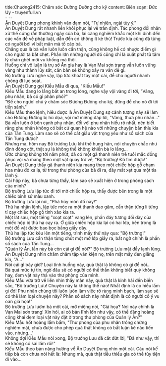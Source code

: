 title:Chương2415: Chăm sóc Đường Đường cho kỹ
content:
Biên soạn: Đức Uy - truyenfull.vn<br>- --<br>Ân Duyệt Dung phong khinh vân đạm nói, "Tự nhiên, ngài tùy ý."<br>Ân Duyệt Dung rất nhanh liền khôi phục lại vẻ trấn định. Tác phong đối nhân xử thế cứng rắn thường ngày của bà, lại càng nghiêm khắc một khi dính đến các vấn đề về pháp luật, dẫn đến có không ít kẻ thù! Trước kia cũng đã từng có người bởi vì bất mãn mà tố cáo bà.<br>Chẳng qua là bà vẫn luôn luôn cẩn thận, cũng không hề có nhược điểm gì cho người ta bắt chẹt. Phần lớn những người đó cũng chỉ là xuất phát từ tâm lý chán ghét mới vu khống mà thôi.<br>Huống chi vô luận là trụ sở Ân gia hay là Vạn Mai sơn trang vẫn luôn vững vàng như thành lũy sắt, căn bản sẽ không xảy ra vấn đề gì.<br>Bộ trưởng Lưu nghe vậy, lập tức khoát tay một cái, để cho người nhanh chóng đi lục soát.<br>Ân Duyệt Dung gọi Kiều Mẫu đi qua, "Kiều Mẫu!"<br>Kiều Mẫu đang lo lắng bất an trong lòng, nghe vậy vội vàng đi tới, "Vâng, phu nhân, bà có gì phân phó?"<br>"Để cho người chú ý chăm sóc Đường Đường cho kỹ, đừng để cho nó đi tới tiền sảnh."<br>Kiều Mẫu theo lệnh, hiểu được là Ân Duyệt Dung sợ cảnh tượng này sẽ làm cho Đường Đường bị hù dọa, vội mở miệng đáp lời, "Vâng, thưa phu nhân..."<br>Bà vẫn luôn ở bên cạnh phu nhân, đối với phu nhân hiểu rõ nhất, nên biết rằng phu nhân không có bất cứ quan hệ nào với những chuyện bẩn thỉu kia của Tần Tung. Làm sao sẽ có thể cất giấu vật trọng yếu như sổ sách của Tần Tung được?<br>Nhưng mà, hôm nay Bộ trưởng Lưu khí thế hung hãn, nói chuyện chắc như đinh đóng cột, thật sự là không thể không khiến bà lo lắng...<br>Ước chừng không tới năm phút, đã có một gã thanh niên trẻ tuổi mặc đồng phục vội vã mang theo một vật quay trở về, "Bộ trưởng! Đã tìm được!"<br>Ân Duyệt Dung thấy gã thanh niên kia mang theo một chiếc hộp gỗ chạm hoa màu đỏ xa lạ, từ trong thư phòng của bà đi ra, đáy mắt xẹt qua một tia lãnh ý.<br>Cái hộp này, bà chưa từng thấy, làm sao sẽ xuất hiện ở trong phòng sách của mình?<br>Bộ trưởng Lưu lập tức đi tới mở chiếc hộp ra, thấy được bên trong là một chiếc bình sứ màu xanh.<br>Bộ trưởng Lưu lại nói, "Phá hủy món đồ này!"<br>Thủ hạ nhận lệnh, lập tức móc ra một thanh dao găm, cẩn thận từng li từng tí cạy chiếc hộp gỗ tinh xảo kia ra.<br>Một lát sau, một tiếng "xoạt xoạt" vang lên, phần đáy tương đối dày của chiếc hộp bị thủ hạ cạy ra. Ở giữa chiếc hộp kia lại có hai lớp, bên trong là một đồ vật được bao bọc bằng giấy dày.<br>Thủ hạ lập tức kêu lên một tiếng, trình mấy thứ này qua: "Bộ trưởng!"<br>Bộ trưởng Lưu cẩn thận từng chút một mở lớp giấy ra, bất ngờ chính là phần sổ sách của Tần Tung...<br>"Quản lý Ân, lần này bà còn cái gì để nói?" Bộ trưởng Lưu mặt đầy lạnh lùng.<br>Ân Duyệt Dung nhìn chằm chằm tập văn kiện nọ, trên mặt mây đen giăng kín, "A..."<br>Nói cái gì bây giờ? Loại tình huống này, quả thật là không có gì để nói...<br>Bà quá mức tự tin, ngờ đâu sẽ có người có thể thần không biết quỷ không hay, đem vật này thả vào thư phòng của mình.<br>Kiều Mẫu vừa trở về liền nhìn thấy màn này, quả thật là kinh hãi đến biến sắc, "Bộ trưởng Lưu! Chuyện này là không thể nào! Nhất định là có hiểu lầm gì đó! Phu nhân chúng tôi luôn luôn làm việc rõ ràng minh bạch, làm sao sẽ có thể làm loại chuyện này? Phần sổ sách này nhất định là có người cố ý vu oan giá họa!"<br>Bộ trưởng Lưu lườm bà một cái, mở miệng nói, "Giá họa? Nơi này chính là Vạn Mai sơn trang! Xin hỏi, ai có bản lĩnh lớn như vậy, có thể đàng hoàng công khai đem loại vật này đặt ở trong thư phòng của Quản lý Ân?"<br>Kiều Mẫu hốt hoảng lẩm bẩm, "Thư phòng của phu nhân trông chừng nghiêm mật, chưa được cho phép quả thật không có bất luận kẻ nào tiến vào, nhưng..."<br>Không đợi Kiều Mẫu nói xong, Bộ trưởng Lưu đã cắt đứt lời, "Đã như vậy, thì sẽ không có sai lầm rồi!"<br>Kiều Mẫu theo bản năng hướng về Ân Duyệt Dung nhìn một cái. Câu nói kế tiếp bà còn chưa nói hết là: Nhưng mà, quả thật tiểu thiếu gia có thể tùy tiện đi vào...